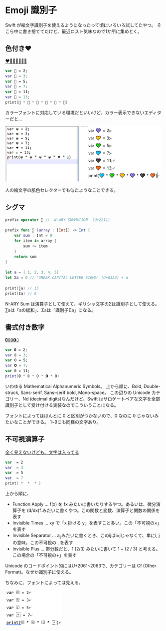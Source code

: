 # Emoji 識別子

Swift が絵文字識別子を使えるようになったって頃にいろいろ試してたやつ。
そこら中に書き捨ててたけど、最近ロスト気味なので1か所に集めとく。

## 色付き❤

[❤🧡💛💙💚💜🖤](http://ufcppfree.azurewebsites.net/Grapheme?s=%E2%9D%A4%F0%9F%A7%A1%F0%9F%92%9B%F0%9F%92%99%F0%9F%92%9A%F0%9F%92%9C%F0%9F%96%A4)

```swift
var 💜 = 2;
var 💛 = 3;
var 💚 = 5;
var 💙 = 7;
var 🖤 = 11;
var 🧡 = 13;
print(💙 * 💚 * 💛 * 💜 * 🖤 * 🧡)
```

カラーフォントに対応している環境だといいけど、カラー表示できないエディターだと…

![Color Hearts](ColorHearts.png)

人の絵文字の肌色セレクターでも似たようなことできる。

## シグマ

```swift
prefix operator ∑ // 'N-ARY SUMMATION' (U+2211)

prefix func ∑ (array : [Int]) -> Int {
    var sum : Int = 0
    for item in array {
        sum += item
    }
    return sum
}

let a = [ 1, 2, 3, 4, 5]
let Σa = 0 // 'GREEK CAPITAL LETTER SIGMA' (U+03A3) + a

print(∑a) // 15
print(Σa) // 0
```

N-ARY Sum は演算子として使えて、ギリシャ文字のΣは識別子として使える。
∑aは「aの総和」、Σaは「識別子Σa」になる。

## 書式付き数字

[𝟎𝟘𝟢𝟬𝟶](http://ufcppfree.azurewebsites.net/Grapheme?s=%F0%9D%9F%8E%F0%9D%9F%98%F0%9D%9F%A2%F0%9D%9F%AC%F0%9D%9F%B6)

```swift
var 𝟎 = 2;
var 𝟘 = 3;
var 𝟢 = 5;
var 𝟬 = 7;
var 𝟶 = 11;
print(𝟎 * 𝟘 * 𝟢 * 𝟬 * 𝟶)
```

いわゆる Mathematical Alphanumeric Symbols。
上から順に、Bold, Double-struck, Sans-serif, Sans-serif bold, Mono-space。
この辺りの Unicode カテゴリー、Nd (decimal digits)なんだけど、Swift はサロゲートペアな文字を全部識別子として受け付ける実装なのでこういうことになる。

フォントによってはほんとに 0 と区別がつかないので、0 なのに 0 じゃないみたいなことができる。
1~9にも同様の文字あり。

## 不可視演算子

[全く見えないけども、文字は入ってる](http://ufcppfree.azurewebsites.net/Grapheme?s=%E2%81%A1%E2%81%A2%E2%81%A3%E2%81%A4)

```swift
var ⁡ = 2
var ⁢ = 3
var ⁣ = 5
var ⁤ = 7
print(⁡ * ⁢ * ⁣ * ⁤)
```

上から順に、

- Function Apply … f(x) を fx みたいに書いたりするやつ。あるいは、微分演算子を (d/dx)f みたいに書くやつ。この関数と変数、演算子と関数の関係を表す
- Invisible Times … xy で「x 掛ける y」を表すこと多い。この「不可視の×」を表す
- Invisible Separator … a<sub>ij</sub>みたいに書くとき、このijはi×jじゃなくて、単にi, jの意味。この不可視の , を表す
- Invisible Plus … 帯分数だと、1 (2/3) みたいに書いて 1 + (2 / 3) と考える。この場合の「不可視の+」を表す

Unicode のコードポイント的にはU+2061~2063で、カテゴリーは Cf (Other Format)。なぜか識別子に使える。

ちなみに、フォントによっては見える。

![不可視演算子が見えるフォント](InvisibleOperators.png)
